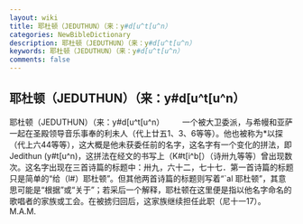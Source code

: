 ```yaml
---
layout: wiki
title: 耶杜顿（JEDUTHUN）（来：y#d[u^t[u^n）
categories: NewBibleDictionary
description: 耶杜顿（JEDUTHUN）（来：y#d[u^t[u^n）
keywords: 耶杜顿（JEDUTHUN）（来：y#d[u^t[u^n）
comments: false
---
```


## 耶杜顿（JEDUTHUN）（来：y#d[u^t[u^n）



耶杜顿（JEDUTHUN）（来：y#d[u^t[u^n）
　　一个被大卫委派，与希幔和亚萨一起在圣殿领导音乐事奉的利未人（代上廿五1、3、6等等）。他也被称为*以探（代上六44等等），这大概是他未获委任前的名字，这名字有一个变化的拼法，即 Jedithun (y#t[u^n)，这拼法在经文的书写上（K#t[i^b[）（诗卅九等等）曾出现数次。这名字出现在三首诗篇的标题中：卅九，六十二，七十七．第一首诗篇的标题只是简单的“给（l#）耶杜顿”。但其他两首诗篇的标题则写着“`al 耶杜顿”，其意思可能是“根据”或“关于”；若采后一个解释，耶杜顿在这里便是指以他名字命名的歌唱者的家族或工会。在被掳归回后，这家族继续担任此职（尼十一17）。
M.A.M.




